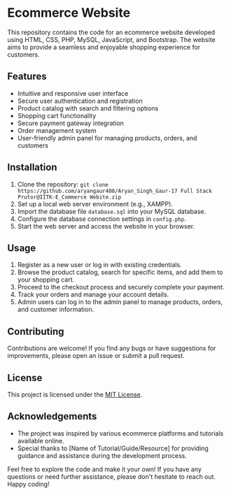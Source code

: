 # Ecommerce Website

This repository contains the code for an ecommerce website developed using HTML, CSS, PHP, MySQL, JavaScript, and Bootstrap. The website aims to provide a seamless and enjoyable shopping experience for customers.

## Features

- Intuitive and responsive user interface
- Secure user authentication and registration
- Product catalog with search and filtering options
- Shopping cart functionality
- Secure payment gateway integration
- Order management system
- User-friendly admin panel for managing products, orders, and customers

## Installation

1. Clone the repository: `git clone https://github.com/aryangaur408/Aryan_Singh_Gaur-17 Full Stack Prutor@IITK-E_Commerce Webite.zip`
2. Set up a local web server environment (e.g., XAMPP).
3. Import the database file `database.sql` into your MySQL database.
4. Configure the database connection settings in `config.php`.
5. Start the web server and access the website in your browser.

## Usage

1. Register as a new user or log in with existing credentials.
2. Browse the product catalog, search for specific items, and add them to your shopping cart.
3. Proceed to the checkout process and securely complete your payment.
4. Track your orders and manage your account details.
5. Admin users can log in to the admin panel to manage products, orders, and customer information.

## Contributing

Contributions are welcome! If you find any bugs or have suggestions for improvements, please open an issue or submit a pull request.

## License

This project is licensed under the [MIT License](LICENSE).

## Acknowledgements

- The project was inspired by various ecommerce platforms and tutorials available online.
- Special thanks to [Name of Tutorial/Guide/Resource] for providing guidance and assistance during the development process.

Feel free to explore the code and make it your own! If you have any questions or need further assistance, please don't hesitate to reach out. Happy coding!
